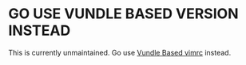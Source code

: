 GO USE VUNDLE BASED VERSION INSTEAD
====================================

This is currently unmaintained.
Go use [Vundle Based vimrc](https://github.com/michaelsergio/vimrc) instead.

